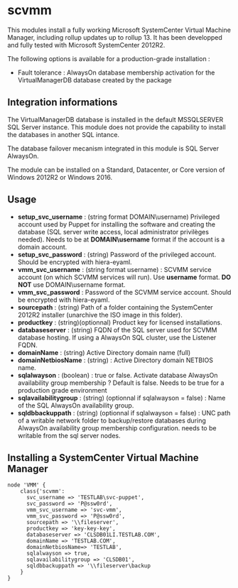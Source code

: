 # scvmm #

This modules install a fully working Microsoft SystemCenter Virtual Machine Manager, including rollup updates up to rollup 13. It has been developped and fully tested with Microsoft SystemCenter 2012R2.

The following options is available for a production-grade installation :
- Fault tolerance : AlwaysOn database membership activation for the VirtualManagerDB database created by the package


## Integration informations
The VirtualManagerDB database is installed in the default MSSQLSERVER SQL Server instance. This module does not provide the capability to install the databases in another SQL intance.

The database failover mecanism integrated in this module is SQL Server AlwaysOn.

The module can be installed on a Standard, Datacenter, or Core version of Windows 2012R2 or Windows 2016. 

## Usage
- **setup_svc_username** : (string format DOMAIN\username) Privileged account used by Puppet for installing the software and creating the database (SQL server write access, local administrator privilèges needed). Needs to be at **DOMAIN\username** format if the account is a domain account. 
- **setup_svc_password** : (string) Password of the privileged account. Should be encrypted with hiera-eyaml.
- **vmm_svc_username** : (string format username) : SCVMM service account (on which SCVMM services will run). Use **username** format. **DO NOT** use DOMAIN\username format.
- **vmm_svc_password** : Password of the SCVMM service account. Should be encrypted with hiera-eyaml.
- **sourcepath** : (string) Path of a folder containing the SystemCenter 2012R2 installer (unarchive the ISO image in this folder).
- **productkey** : (string)(optionnal) Product key for licensed installations.
- **databaseserver** : (string) FQDN of the SQL server used for SCVMM database hosting. If using a AlwaysOn SQL cluster, use the Listener FQDN.
- **domainName** : (string) Active Directory domain name (full)
- **domainNetbiosName** : (string) : Active Directory domain NETBIOS name.
- **sqlalwayson** : (boolean) : true or false. Activate database AlwaysOn availability group membership ? Default is false. Needs to be true for a production grade environment
- **sqlavailabilitygroup** : (string) (optionnal if sqlalwayson = false) : Name of the SQL AlwaysOn availability group.
- **sqldbbackuppath** :  (string) (optionnal if sqlalwayson = false) : UNC path of a writable network folder to backup/restore databases during AlwaysOn availability group membership configuration. needs to be writable from the sql server nodes.


## Installing a SystemCenter Virtual Machine Manager

~~~puppet
node 'VMM' {
	class{'scvmm':
	  svc_username => 'TESTLAB\svc-puppet',
	  svc_password => 'P@ssw0rd',
	  vmm_svc_username => 'svc-vmm', 
  	  vmm_svc_password => 'P@ssw0rd',
	  sourcepath => '\\fileserver',
	  productkey => 'key-key-key',
	  databaseserver => 'CLSDB01LI.TESTLAB.COM',
	  domainName => 'TESTLAB.COM',
	  domainNetbiosName=> 'TESTLAB',
	  sqlalwayson => true,
	  sqlavailabilitygroup => 'CLSDB01',
	  sqldbbackuppath => '\\fileserver\backup  
	}
}
~~~
